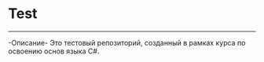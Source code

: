 # Test
---
-Описание-
 Это тестовый репозиторий, созданный в рамках курса по освоению основ языка С#.
 
